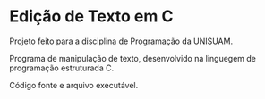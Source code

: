 # Edição de Texto em C
Projeto feito para a disciplina de Programação da UNISUAM.

Programa de manipulação de texto, desenvolvido na linguegem de programação estruturada C.

Código fonte e arquivo executável.
